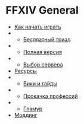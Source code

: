 FFXIV General 
=============================
- [Как начать играть](#getting-started-with-markdown)
- - [Бесплатный триал](#list-checkbox)
- - [Полная версия](#list-checkbox)
- - [Выбор сервера](#list-checkbox)
- [Ресурсы](#titles)
- - [Вики и гайды](#list-checkbox)
- - [Прокачка профессий](#list-checkbox)
- - [Гламур](#list-checkbox)
- [Моддинг](#paragraph)
